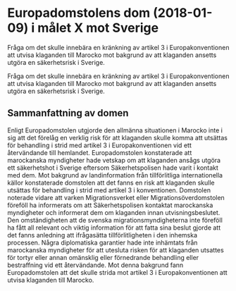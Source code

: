 # Europadomstolens dom (2018-01-09) i målet X mot Sverige

Fråga om det skulle innebära en kränkning av artikel 3 i Europakonventionen att utvisa klaganden till Marocko mot bakgrund av att klaganden ansetts utgöra en säkerhetsrisk i Sverige.

Fråga om det skulle innebära en kränkning av artikel 3 i Europakonventionen att utvisa klaganden till Marocko mot bakgrund av att klaganden ansetts utgöra en säkerhetsrisk i Sverige.

## Sammanfattning av domen

Enligt Europadomstolen utgjorde den allmänna situationen i Marocko inte i sig att det förelåg en verklig risk för att klaganden skulle komma att utsättas för behandling i strid med artikel 3 i Europakonventionen vid ett återvändande till hemlandet. Europadomstolen konstaterade att marockanska myndigheter hade vetskap om att klaganden ansågs utgöra ett säkerhetshot i Sverige eftersom Säkerhetspolisen hade varit i kontakt med dem. Mot bakgrund av landinformation från tillförlitliga internationella källor konstaterade domstolen att det fanns en risk att klaganden skulle utsättas för behandling i strid med artikel 3 i konventionen. Domstolen noterade vidare att varken Migrationsverket eller Migrationsöverdomstolen föreföll ha informerats om att Säkerhetspolisen kontaktat marockanska myndigheter och informerat dem om klaganden innan utvisningsbeslutet. Den omständigheten att de svenska migrationsmyndigheterna inte föreföll ha fått all relevant och viktig information för att fatta sina beslut gjorde att det fanns anledning att ifrågasätta tillförlitligheten i den inhemska processen. Några diplomatiska garantier hade inte inhämtats från marockanska myndigheter för att utesluta risken för att klaganden utsattes för tortyr eller annan omänsklig eller förnedrande behandling eller bestraffning vid ett återvändande. Mot denna bakgrund fann Europadomstolen att det skulle strida mot artikel 3 i Europakonventionen att utvisa klaganden till Marocko.
